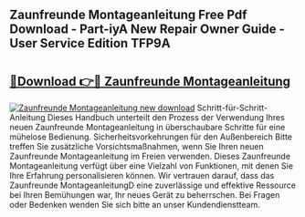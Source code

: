 ## Zaunfreunde Montageanleitung Free Pdf Download - Part-iyA New Repair Owner Guide - User Service Edition TFP9A

# <h2><a href="http://df7e5h.blite.top/?on=Zaunfreunde+Montageanleitung">🔗Download 👉🔴 Zaunfreunde Montageanleitung</a></h2>

[![Zaunfreunde Montageanleitung new download](https://i.imgur.com/lujVjoI.png)](http://df7e5h.blite.top/?on=Zaunfreunde+Montageanleitung)
Schritt-für-Schritt-Anleitung Dieses Handbuch unterteilt den Prozess der Verwendung Ihres neuen Zaunfreunde Montageanleitung in überschaubare Schritte für eine mühelose Bedienung. Sicherheitsvorkehrungen für den Außenbereich Bitte treffen Sie zusätzliche Vorsichtsmaßnahmen, wenn Sie Ihren neuen Zaunfreunde Montageanleitung im Freien verwenden. Dieses Zaunfreunde Montageanleitung verfügt über eine Vielzahl von Funktionen, mit denen Sie Ihre Erfahrung personalisieren können. Wir vertrauen darauf, dass das Zaunfreunde MontageanleitungD eine zuverlässige und effektive Ressource bei Ihren Bemühungen war, Ihr neues Gerät zu beherrschen. Bei Fragen oder Bedenken wenden Sie sich bitte an unser Kundendienstteam.
